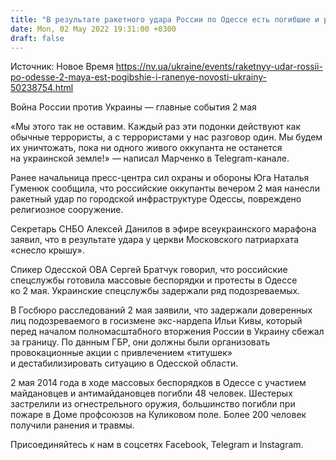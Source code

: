 ```yaml
---
title: "В результате ракетного удара России по Одессе есть погибшие и раненые — ОВА"
date: Mon, 02 May 2022 19:31:00 +0300
draft: false
---
```

Источник: Новое Время https://nv.ua/ukraine/events/raketnyy-udar-rossii-po-odesse-2-maya-est-pogibshie-i-ranenye-novosti-ukrainy-50238754.html


Война России против Украины — главные события 2 мая

«Мы этого так не оставим. Каждый раз эти подонки действуют как обычные террористы, а с террористами у нас разговор один. Мы будем их уничтожать, пока ни одного живого оккупанта не останется на украинской земле!» — написал Марченко в Telegram-канале.

Ранее начальница пресс-центра сил охраны и обороны Юга Наталья Гуменюк сообщила, что российские оккупанты вечером 2 мая нанесли ракетный удар по городской инфраструктуре Одессы, повреждено религиозное сооружение.

Секретарь СНБО Алексей Данилов в эфире всеукраинского марафона заявил, что в результате удара у церкви Московского патриархата «снесло крышу».

Спикер Одесской ОВА Сергей Братчук говорил, что российские спецслужбы готовила массовые беспорядки и протесты в Одессе ко 2 мая. Украинские спецслужбы задержали ряд подозреваемых.

В Госбюро расследований 2 мая заявили, что задержали доверенных лиц подозреваемого в госизмене экс-нардепа Ильи Кивы, который перед началом полномасштабного вторжения России в Украину сбежал за границу. По данным ГБР, они должны были организовать провокационные акции с привлечением «титушек» и дестабилизировать ситуацию в Одесской области.

2 мая 2014 года в ходе массовых беспорядков в Одессе с участием майдановцев и антимайдановцев погибли 48 человек. Шестерых застрелили из огнестрельного оружия, большинство погибли при пожаре в Доме профсоюзов на Куликовом поле. Более 200 человек получили ранения и травмы.

Присоединяйтесь к нам в соцсетях Facebook, Telegram и Instagram.
